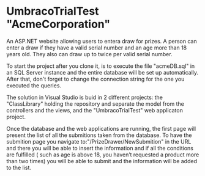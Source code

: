 # UmbracoTrialTest "AcmeCorporation"
An ASP.NET website allowing users to entera draw for prizes. A person can enter a draw if they have a valid serial number and an age more than 18 years old.
They also can draw up to twice per valid serial number.

To start the project after you clone it, is to execute the file "acmeDB.sql"  in an SQL Server instance and the entire database will be set up automatically.
After that, don't forget to change the connection string for the one you executed the queries.

The solution in Visual Studio is buid in 2 different projects: the "ClassLibrary" holding the repository and separate the model from the controllers and the views, and the "UmbracoTrialTest" web applicaton project.

Once the database and the web applications are running, the first page will present the list of all the submitions taken from the database.
To have the submition page you navigate to:"/PrizeDrawer/NewSubmition" in the URL and there you will be able to insert the
 information and if all the conditions are fulfilled ( such as age is above 18, you haven’t requested a product more than two times) you will be able to submit and the information will be added to the list.
 
